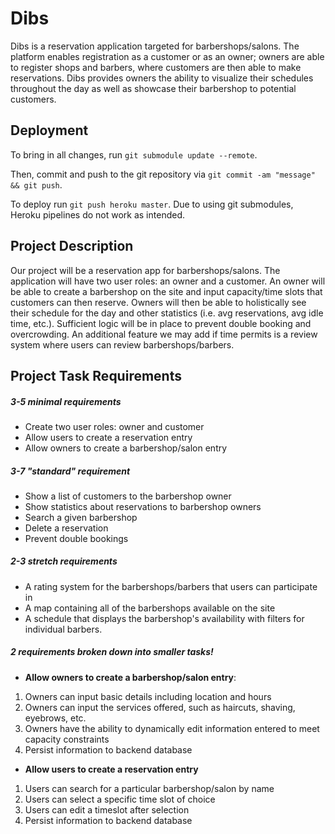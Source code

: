 # Dibs

Dibs is a reservation application targeted for barbershops/salons. The platform enables registration as a customer or as an owner;
owners are able to register shops and barbers, where customers are then able to make reservations. Dibs provides owners the ability
to visualize their schedules throughout the day as well as showcase their barbershop to potential customers.

## Deployment

To bring in all changes, run `git submodule update --remote`. 

Then, commit and push to the git repository via `git commit -am "message" && git push`.

To deploy run `git push heroku master`. Due to using git submodules, Heroku pipelines do not work as intended.


## Project Description

Our project will be a reservation app for barbershops/salons. The application will have two user roles:
an owner and a customer. An owner will be able to create a barbershop on the site and input capacity/time
slots that customers can then reserve. Owners will then be able to holistically see their schedule for the
day and other statistics (i.e. avg reservations, avg idle time, etc.). Sufficient logic will be in place
to prevent double booking and overcrowding. An additional feature we may add if time permits is a review
system where users can review barbershops/barbers.

## Project Task Requirements

##### 3-5 minimal requirements

-   Create two user roles: owner and customer
-   Allow users to create a reservation entry
-   Allow owners to create a barbershop/salon entry

##### 3-7 "standard" requirement

-   Show a list of customers to the barbershop owner
-   Show statistics about reservations to barbershop owners
-   Search a given barbershop
-   Delete a reservation
-   Prevent double bookings

##### 2-3 stretch requirements

-   A rating system for the barbershops/barbers that users can participate in
-   A map containing all of the barbershops available on the site
-   A schedule that displays the barbershop's availability with filters for individual barbers.

##### 2 requirements broken down into smaller tasks!

-   **Allow owners to create a barbershop/salon entry**:

1. Owners can input basic details including location and hours
2. Owners can input the services offered, such as haircuts, shaving, eyebrows, etc.
3. Owners have the ability to dynamically edit information entered to meet capacity constraints
4. Persist information to backend database

-   **Allow users to create a reservation entry**

1. Users can search for a particular barbershop/salon by name
2. Users can select a specific time slot of choice
3. Users can edit a timeslot after selection
4. Persist information to backend database
